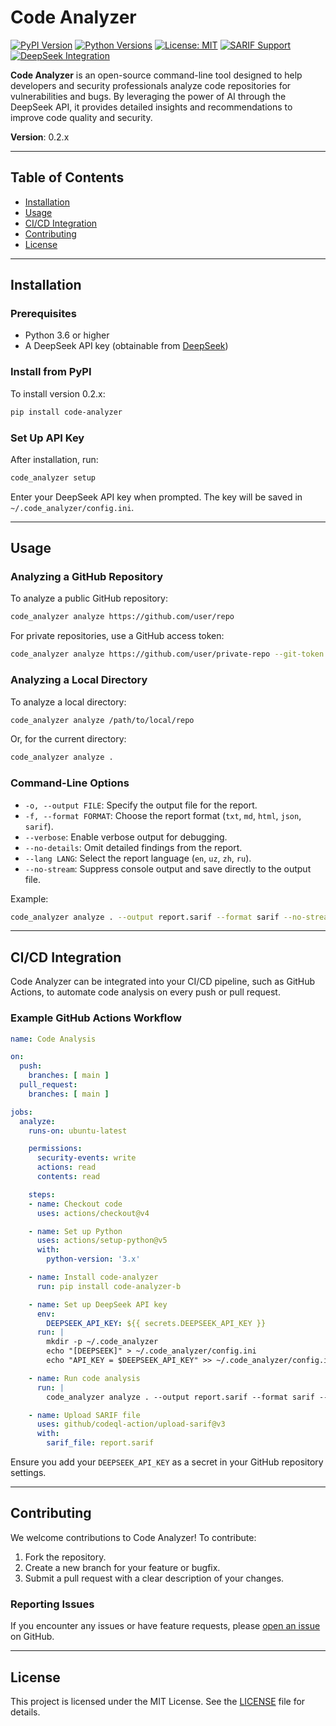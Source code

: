 # Code Analyzer
[![PyPI Version](https://img.shields.io/pypi/v/code-analyzer-b.svg)](https://pypi.org/project/code-analyzer-b/)
[![Python Versions](https://img.shields.io/pypi/pyversions/code-analyzer-b.svg)](https://pypi.org/project/code-analyzer-b/)
[![License: MIT](https://img.shields.io/badge/License-MIT-blue.svg)](https://opensource.org/licenses/MIT)
[![SARIF Support](https://img.shields.io/badge/SARIF-2.1.0-green.svg)](https://docs.github.com/en/code-security/code-scanning/integrating-with-code-scanning/sarif-support-for-code-scanning)
[![DeepSeek Integration](https://img.shields.io/badge/DeepSeek-API-7c3aed.svg)](https://deepseek.com)

**Code Analyzer** is an open-source command-line tool designed to help developers and security professionals analyze code repositories for vulnerabilities and bugs. By leveraging the power of AI through the DeepSeek API, it provides detailed insights and recommendations to improve code quality and security.

**Version**: 0.2.x

---

## Table of Contents

- [Installation](#installation)
- [Usage](#usage)
- [CI/CD Integration](#cicd-integration)
- [Contributing](#contributing)
- [License](#license)

---

## Installation

### Prerequisites

- Python 3.6 or higher
- A DeepSeek API key (obtainable from [DeepSeek](https://www.deepseek.com/))

### Install from PyPI

To install version 0.2.x:

```bash
pip install code-analyzer
```

### Set Up API Key

After installation, run:

```bash
code_analyzer setup
```

Enter your DeepSeek API key when prompted. The key will be saved in `~/.code_analyzer/config.ini`.

---

## Usage

### Analyzing a GitHub Repository

To analyze a public GitHub repository:

```bash
code_analyzer analyze https://github.com/user/repo
```

For private repositories, use a GitHub access token:

```bash
code_analyzer analyze https://github.com/user/private-repo --git-token YOUR_TOKEN
```

### Analyzing a Local Directory

To analyze a local directory:

```bash
code_analyzer analyze /path/to/local/repo
```

Or, for the current directory:

```bash
code_analyzer analyze .
```

### Command-Line Options

- `-o, --output FILE`: Specify the output file for the report.
- `-f, --format FORMAT`: Choose the report format (`txt`, `md`, `html`, `json`, `sarif`).
- `--verbose`: Enable verbose output for debugging.
- `--no-details`: Omit detailed findings from the report.
- `--lang LANG`: Select the report language (`en`, `uz`, `zh`, `ru`).
- `--no-stream`: Suppress console output and save directly to the output file.

Example:

```bash
code_analyzer analyze . --output report.sarif --format sarif --no-stream --lang uz
```

---

## CI/CD Integration

Code Analyzer can be integrated into your CI/CD pipeline, such as GitHub Actions, to automate code analysis on every push or pull request.

### Example GitHub Actions Workflow

```yaml
name: Code Analysis

on:
  push:
    branches: [ main ]
  pull_request:
    branches: [ main ]

jobs:
  analyze:
    runs-on: ubuntu-latest

    permissions:
      security-events: write
      actions: read
      contents: read

    steps:
    - name: Checkout code
      uses: actions/checkout@v4

    - name: Set up Python
      uses: actions/setup-python@v5
      with:
        python-version: '3.x'

    - name: Install code-analyzer
      run: pip install code-analyzer-b

    - name: Set up DeepSeek API key
      env:
        DEEPSEEK_API_KEY: ${{ secrets.DEEPSEEK_API_KEY }}
      run: |
        mkdir -p ~/.code_analyzer
        echo "[DEEPSEEK]" > ~/.code_analyzer/config.ini
        echo "API_KEY = $DEEPSEEK_API_KEY" >> ~/.code_analyzer/config.ini

    - name: Run code analysis
      run: |
        code_analyzer analyze . --output report.sarif --format sarif --no-stream --lang en

    - name: Upload SARIF file
      uses: github/codeql-action/upload-sarif@v3
      with:
        sarif_file: report.sarif
```

Ensure you add your `DEEPSEEK_API_KEY` as a secret in your GitHub repository settings.

---

## Contributing

We welcome contributions to Code Analyzer! To contribute:

1. Fork the repository.
2. Create a new branch for your feature or bugfix.
3. Submit a pull request with a clear description of your changes.

### Reporting Issues

If you encounter any issues or have feature requests, please [open an issue](https://github.com/BotirBakhtiyarov/code_analyzer-b/issues) on GitHub.

---

## License

This project is licensed under the MIT License. See the [LICENSE](LICENSE) file for details.
